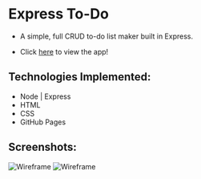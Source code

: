# Express To-Do

* A simple, full CRUD to-do list maker built in Express.

* Click [here]() to view the app!

## Technologies Implemented: 

* Node | Express
* HTML
* CSS
* GitHub Pages

## Screenshots:

![Wireframe](https://i.imgur.com/jgzKnko.png)
![Wireframe](https://i.imgur.com/55O8uLj.png)
